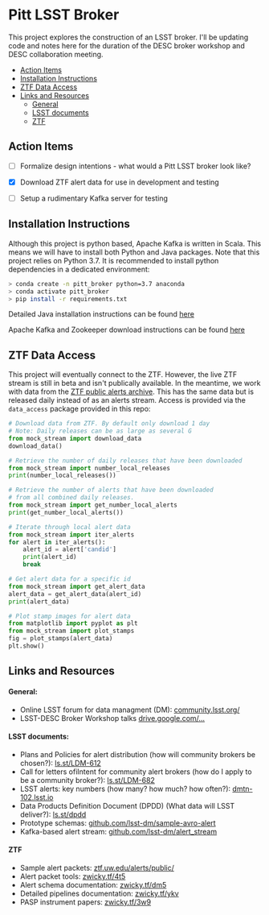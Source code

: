 # Pitt LSST Broker

This project explores the construction of an LSST broker. I'll be updating code and notes here for the duration of the DESC broker workshop and DESC collaboration meeting.

- [Action Items](#action-items)
- [Installation Instructions](#installation-instructions)
- [ZTF Data Access](#ztf-data-access)
- [Links and Resources](#links-and-resources)
  - [General](#general)
  - [LSST documents](#lsst-documents)
  - [ZTF](#ztf)



## Action Items

- [ ] Formalize design intentions - what would a Pitt LSST broker look like?
- [x] Download ZTF alert data for use in development and testing
- [ ] Setup a rudimentary Kafka server for testing



## Installation Instructions

Although this project is python based, Apache Kafka is written in Scala. This means we will have to install both Python and Java packages. Note that this project relies on Python 3.7. It is recommended to install python dependencies in a dedicated environment:

```bash
> conda create -n pitt_broker python=3.7 anaconda
> conda activate pitt_broker
> pip install -r requirements.txt
```

Detailed Java installation instructions can be found [here](https://www.java.com/en/download/help/download_options.xml#mac)

Apache Kafka and Zookeeper download instructions can be found [here](https://www.tutorialspoint.com/apache_kafka/apache_kafka_installation_steps.htm)



## ZTF Data Access

This project will eventually connect to the ZTF. However, the live ZTF stream is still in beta and isn't publically available. In the meantime, we work with data from the [ZTF public alerts archive](https://ztf.uw.edu/alerts/public/). This has the same data but is released daily instead of as an alerts stream. Access is provided via the `data_access` package provided in this repo:

```python
# Download data from ZTF. By default only download 1 day
# Note: Daily releases can be as large as several G
from mock_stream import download_data
download_data()

# Retrieve the number of daily releases that have been downloaded
from mock_stream import number_local_releases
print(number_local_releases())

# Retrieve the number of alerts that have been downloaded
# from all combined daily releases.
from mock_stream import get_number_local_alerts
print(get_number_local_alerts())

# Iterate through local alert data
from mock_stream import iter_alerts
for alert in iter_alerts():
    alert_id = alert['candid']
    print(alert_id)
    break

# Get alert data for a specific id
from mock_stream import get_alert_data
alert_data = get_alert_data(alert_id)
print(alert_data)

# Plot stamp images for alert data
from matplotlib import pyplot as plt
from mock_stream import plot_stamps
fig = plot_stamps(alert_data)
plt.show()

```



## Links and Resources

#### General:

- Online LSST forum for data managment (DM): [community.lsst.org/](https://community.lsst.org/)
- LSST-DESC Broker Workshop talks [drive.google.com/...](https://drive.google.com/drive/folders/1sjYXbdwTID3VnzZNAkcjLbjRfpwNaO_n?usp=sharing) 



#### LSST documents:

- Plans and Policies for alert distribution (how will community brokers be chosen?): [ls.st/LDM-612](https://ls.st/LDM-612)
- Call for letters ofiIntent for community alert brokers (how do I apply to be a community broker?): [ls.st/LDM-682](https://ls.st/LDM-682)
- LSST alerts: key numbers (how many? how much? how often?): [dmtn-102.lsst.io](https://dmtn-102.lsst.io)
- Data Products Definition Document (DPDD) (What data will LSST deliver?): [ls.st/dpdd](https://ls.st/dpdd)
- Prototype schemas: [github.com/lsst-dm/sample-avro-alert](https://github.com/lsst-dm/sample-avro-alert)
- Kafka-based alert stream: [github.com/lsst-dm/alert_stream](https://github.com/lsst-dm/alert_stream)



#### ZTF

- Sample alert packets: [ztf.uw.edu/alerts/public/](https://ztf.uw.edu/alerts/public/)
- Alert packet tools: [zwicky.tf/4t5](https://zwicky.tf/4t5)
- Alert schema documentation: [zwicky.tf/dm5](https://zwicky.tf/dm5)
- Detailed pipelines documentation: [zwicky.tf/ykv](https://zwicky.tf/ykv)
- PASP instrument papers: [zwicky.tf/3w9](https://zwicky.tf/3w9)
